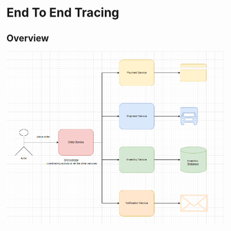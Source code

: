 # End To End Tracing

## Overview

![Order Processing System Orchestrator](./docs/resources/OrderProcessingOrchestrator.png)
